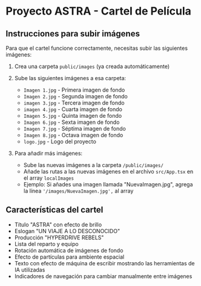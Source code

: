 # Proyecto ASTRA - Cartel de Película

## Instrucciones para subir imágenes

Para que el cartel funcione correctamente, necesitas subir las siguientes imágenes:

1. Crea una carpeta `public/images` (ya creada automáticamente)
2. Sube las siguientes imágenes a esa carpeta:
   - `Imagen 1.jpg` - Primera imagen de fondo
   - `Imagen 2.jpg` - Segunda imagen de fondo
   - `imagen 3.jpg` - Tercera imagen de fondo
   - `imagen 4.jpg` - Cuarta imagen de fondo
   - `Imagen 5.jpg` - Quinta imagen de fondo
   - `Imagen 6.jpg` - Sexta imagen de fondo
   - `Imagen 7.jpg` - Séptima imagen de fondo
   - `Imagen 8.jpg` - Octava imagen de fondo
   - `logo.jpg` - Logo del proyecto

3. Para añadir más imágenes:
   - Sube las nuevas imágenes a la carpeta `/public/images/`
   - Añade las rutas a las nuevas imágenes en el archivo `src/App.tsx` en el array `localImages`
   - Ejemplo: Si añades una imagen llamada "NuevaImagen.jpg", agrega la línea `'/images/NuevaImagen.jpg',` al array

## Características del cartel

- Título "ASTRA" con efecto de brillo
- Eslogan "UN VIAJE A LO DESCONOCIDO"
- Producción "HYPERDRIVE REBELS"
- Lista del reparto y equipo
- Rotación automática de imágenes de fondo
- Efecto de partículas para ambiente espacial
- Texto con efecto de máquina de escribir mostrando las herramientas de IA utilizadas
- Indicadores de navegación para cambiar manualmente entre imágenes